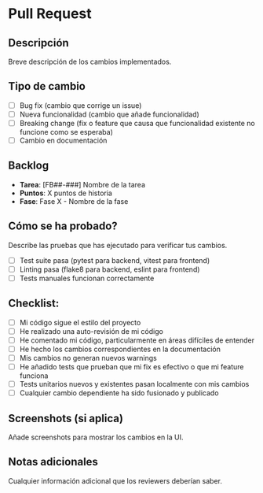 # Pull Request

## Descripción
Breve descripción de los cambios implementados.

## Tipo de cambio
- [ ] Bug fix (cambio que corrige un issue)
- [ ] Nueva funcionalidad (cambio que añade funcionalidad)
- [ ] Breaking change (fix o feature que causa que funcionalidad existente no funcione como se esperaba)
- [ ] Cambio en documentación

## Backlog
- **Tarea**: [FB##-###] Nombre de la tarea
- **Puntos**: X puntos de historia
- **Fase**: Fase X - Nombre de la fase

## Cómo se ha probado?
Describe las pruebas que has ejecutado para verificar tus cambios.

- [ ] Test suite pasa (pytest para backend, vitest para frontend)
- [ ] Linting pasa (flake8 para backend, eslint para frontend)
- [ ] Tests manuales funcionan correctamente

## Checklist:
- [ ] Mi código sigue el estilo del proyecto
- [ ] He realizado una auto-revisión de mi código
- [ ] He comentado mi código, particularmente en áreas difíciles de entender
- [ ] He hecho los cambios correspondientes en la documentación
- [ ] Mis cambios no generan nuevos warnings
- [ ] He añadido tests que prueban que mi fix es efectivo o que mi feature funciona
- [ ] Tests unitarios nuevos y existentes pasan localmente con mis cambios
- [ ] Cualquier cambio dependiente ha sido fusionado y publicado

## Screenshots (si aplica)
Añade screenshots para mostrar los cambios en la UI.

## Notas adicionales
Cualquier información adicional que los reviewers deberían saber.

